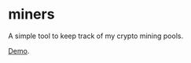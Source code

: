 # miners

A simple tool to keep track of my crypto mining pools.

[Demo](https://quirky-mclean-5575e6.netlify.com/#/).
